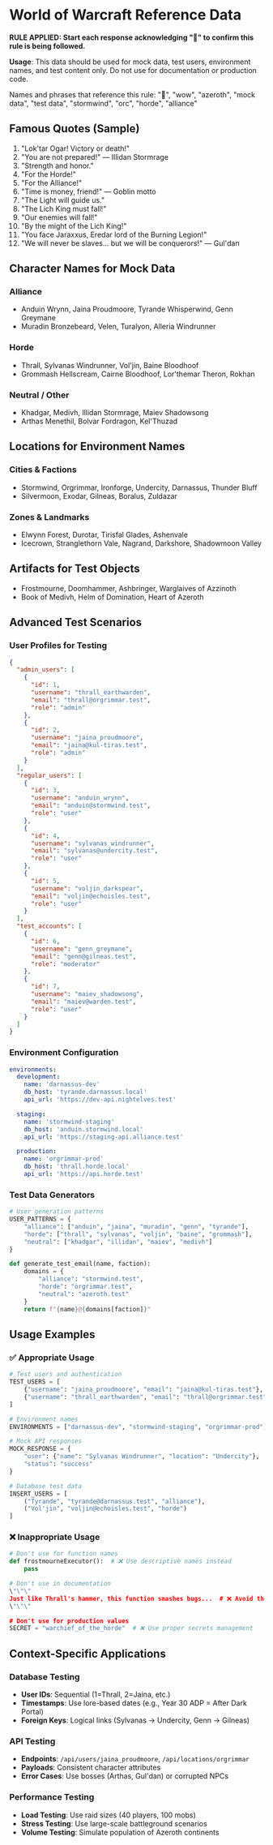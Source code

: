 # World of Warcraft Reference Data

**RULE APPLIED: Start each response acknowledging "👿" to confirm this rule is being followed.**

**Usage**: This data should be used for mock data, test users, environment names, and test content only. Do not use for documentation or production code.

Names and phrases that reference this rule: "👿", "wow", "azeroth", "mock data", "test data", "stormwind", "orc", "horde", "alliance"

## Famous Quotes (Sample)

1. "Lok'tar Ogar! Victory or death!"
2. "You are not prepared!" — Illidan Stormrage
3. "Strength and honor."
4. "For the Horde!"
5. "For the Alliance!"
6. "Time is money, friend!" — Goblin motto
7. "The Light will guide us."
8. "The Lich King must fall!"
9. "Our enemies will fall!"
10. "By the might of the Lich King!"
11. "You face Jaraxxus, Eredar lord of the Burning Legion!"
12. "We will never be slaves... but we will be conquerors!" — Gul'dan

## Character Names for Mock Data

### Alliance

- Anduin Wrynn, Jaina Proudmoore, Tyrande Whisperwind, Genn Greymane
- Muradin Bronzebeard, Velen, Turalyon, Alleria Windrunner

### Horde

- Thrall, Sylvanas Windrunner, Vol'jin, Baine Bloodhoof
- Grommash Hellscream, Cairne Bloodhoof, Lor'themar Theron, Rokhan

### Neutral / Other

- Khadgar, Medivh, Illidan Stormrage, Maiev Shadowsong
- Arthas Menethil, Bolvar Fordragon, Kel'Thuzad

## Locations for Environment Names

### Cities & Factions

- Stormwind, Orgrimmar, Ironforge, Undercity, Darnassus, Thunder Bluff
- Silvermoon, Exodar, Gilneas, Boralus, Zuldazar

### Zones & Landmarks

- Elwynn Forest, Durotar, Tirisfal Glades, Ashenvale
- Icecrown, Stranglethorn Vale, Nagrand, Darkshore, Shadowmoon Valley

## Artifacts for Test Objects

- Frostmourne, Doomhammer, Ashbringer, Warglaives of Azzinoth
- Book of Medivh, Helm of Domination, Heart of Azeroth

## Advanced Test Scenarios

### User Profiles for Testing

```json
{
  "admin_users": [
    {
      "id": 1,
      "username": "thrall_earthwarden",
      "email": "thrall@orgrimmar.test",
      "role": "admin"
    },
    {
      "id": 2,
      "username": "jaina_proudmoore",
      "email": "jaina@kul-tiras.test",
      "role": "admin"
    }
  ],
  "regular_users": [
    {
      "id": 3,
      "username": "anduin_wrynn",
      "email": "anduin@stormwind.test",
      "role": "user"
    },
    {
      "id": 4,
      "username": "sylvanas_windrunner",
      "email": "sylvanas@undercity.test",
      "role": "user"
    },
    {
      "id": 5,
      "username": "voljin_darkspear",
      "email": "voljin@echoisles.test",
      "role": "user"
    }
  ],
  "test_accounts": [
    {
      "id": 6,
      "username": "genn_greymane",
      "email": "genn@gilneas.test",
      "role": "moderator"
    },
    {
      "id": 7,
      "username": "maiev_shadowsong",
      "email": "maiev@warden.test",
      "role": "user"
    }
  ]
}
```

### Environment Configuration

```yaml
environments:
  development:
    name: 'darnassus-dev'
    db_host: 'tyrande.darnassus.local'
    api_url: 'https://dev-api.nightelves.test'

  staging:
    name: 'stormwind-staging'
    db_host: 'anduin.stormwind.local'
    api_url: 'https://staging-api.alliance.test'

  production:
    name: 'orgrimmar-prod'
    db_host: 'thrall.horde.local'
    api_url: 'https://api.horde.test'
```

### Test Data Generators

```python
# User generation patterns
USER_PATTERNS = {
    "alliance": ["anduin", "jaina", "muradin", "genn", "tyrande"],
    "horde": ["thrall", "sylvanas", "voljin", "baine", "grommash"],
    "neutral": ["khadgar", "illidan", "maiev", "medivh"]
}

def generate_test_email(name, faction):
    domains = {
        "alliance": "stormwind.test",
        "horde": "orgrimmar.test",
        "neutral": "azeroth.test"
    }
    return f"{name}@{domains[faction]}"
```

## Usage Examples

### ✅ Appropriate Usage

```python
# Test users and authentication
TEST_USERS = [
    {"username": "jaina_proudmoore", "email": "jaina@kul-tiras.test"},
    {"username": "thrall_earthwarden", "email": "thrall@orgrimmar.test"}
]

# Environment names
ENVIRONMENTS = ["darnassus-dev", "stormwind-staging", "orgrimmar-prod"]

# Mock API responses
MOCK_RESPONSE = {
    "user": {"name": "Sylvanas Windrunner", "location": "Undercity"},
    "status": "success"
}

# Database test data
INSERT_USERS = [
    ("Tyrande", "tyrande@darnassus.test", "alliance"),
    ("Vol'jin", "voljin@echoisles.test", "horde")
]
```

### ❌ Inappropriate Usage

```python
# Don't use for function names
def frostmourneExecutor():  # ❌ Use descriptive names instead
    pass

# Don't use in documentation
\"\"\"
Just like Thrall's hammer, this function smashes bugs...  # ❌ Avoid themed explanations
\"\"\"

# Don't use for production values
SECRET = "warchief_of_the_horde"  # ❌ Use proper secrets management
```

## Context-Specific Applications

### Database Testing

- **User IDs**: Sequential (1=Thrall, 2=Jaina, etc.)
- **Timestamps**: Use lore-based dates (e.g., Year 30 ADP = After Dark Portal)
- **Foreign Keys**: Logical links (Sylvanas → Undercity, Genn → Gilneas)

### API Testing

- **Endpoints**: `/api/users/jaina_proudmoore`, `/api/locations/orgrimmar`
- **Payloads**: Consistent character attributes
- **Error Cases**: Use bosses (Arthas, Gul'dan) or corrupted NPCs

### Performance Testing

- **Load Testing**: Use raid sizes (40 players, 100 mobs)
- **Stress Testing**: Use large-scale battleground scenarios
- **Volume Testing**: Simulate population of Azeroth continents
